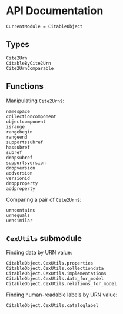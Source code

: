 # API Documentation


```@meta
CurrentModule = CitableObject
```

## Types
```@docs
Cite2Urn
CitableByCite2Urn
Cite2UrnComparable
```
## Functions

Manipulating `Cite2Urn`s:

```@docs
namespace
collectioncomponent
objectcomponent
isrange
rangebegin
rangeend
supportssubref
hassubref
subref
dropsubref
supportsversion
dropversion
addversion
versionid
dropproperty
addproperty
```

Comparing a pair of `Cite2Urn`s:

```@docs
urncontains
urnequals
urnsimilar
```

## `CexUtils` submodule

Finding data by URN value:

```@docs
CitableObject.CexUtils.properties
CitableObject.CexUtils.collectiondata
CitableObject.CexUtils.implementations
CitableObject.CexUtils.data_for_model
CitableObject.CexUtils.relations_for_model
```

Finding human-readable labels by URN value:

```@docs
CitableObject.CexUtils.cataloglabel
```